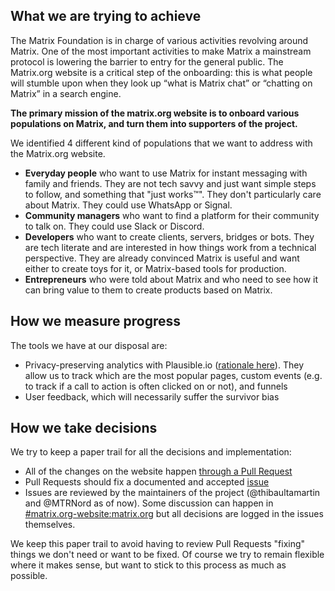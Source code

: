 ## What we are trying to achieve

The Matrix Foundation is in charge of various activities revolving around Matrix. One of the most important activities to make Matrix a mainstream protocol is lowering the barrier to entry for the general public. The Matrix.org website is a critical step of the onboarding: this is what people will stumble upon when they look up “what is Matrix chat” or “chatting on Matrix” in a search engine.

**The primary mission of the matrix.org website is to onboard various populations on Matrix, and turn them into supporters of the project.**

We identified 4 different kind of populations that we want to address with the Matrix.org website.

- **Everyday people** who want to use Matrix for instant messaging with family and friends. They are not tech savvy and just want simple steps to follow, and something that "just works™". They don't particularly care about Matrix. They could use WhatsApp or Signal.
- **Community managers** who want to find a platform for their community to talk on. They could use Slack or Discord.
- **Developers** who want to create clients, servers, bridges or bots. They are tech literate and are interested in how things work from a technical perspective. They are already convinced Matrix is useful and want either to create toys for it, or Matrix-based tools for production.
- **Entrepreneurs** who were told about Matrix and who need to see how it can bring value to them to create products based on Matrix.

## How we measure progress

The tools we have at our disposal are:

- Privacy-preserving analytics with Plausible.io ([rationale here](https://ergaster.org/posts/2024/01/24-tracking-what-works/)). They allow us to track which are the most popular pages, custom events (e.g. to track if a call to action is often clicked on or not), and funnels
- User feedback, which will necessarily suffer the survivor bias

## How we take decisions

We try to keep a paper trail for all the decisions and implementation:

- All of the changes on the website happen [through a Pull Request](https://github.com/matrix-org/matrix.org/pulls)
- Pull Requests should fix a documented and accepted [issue](https://github.com/matrix-org/matrix.org/pulls)
- Issues are reviewed by the maintainers of the project (@thibaultamartin and @MTRNord as of now). Some discussion can happen in [#matrix.org-website:matrix.org](https://matrix.to/#/%23matrix.org-website:matrix.org) but all decisions are logged in the issues themselves.

We keep this paper trail to avoid having to review Pull Requests "fixing" things we don't need or want to be fixed. Of course we try to remain flexible where it makes sense, but want to stick to this process as much as possible.
